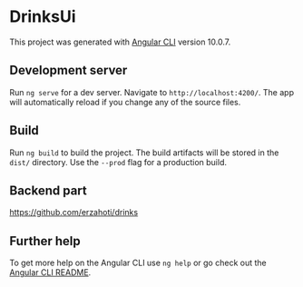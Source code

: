 # DrinksUi

This project was generated with [Angular CLI](https://github.com/angular/angular-cli) version 10.0.7.

## Development server

Run `ng serve` for a dev server. Navigate to `http://localhost:4200/`. The app will automatically reload if you change any of the source files.

## Build

Run `ng build` to build the project. The build artifacts will be stored in the `dist/` directory. Use the `--prod` flag for a production build.

## Backend part

https://github.com/erzahoti/drinks

## Further help

To get more help on the Angular CLI use `ng help` or go check out the [Angular CLI README](https://github.com/angular/angular-cli/blob/master/README.md).
